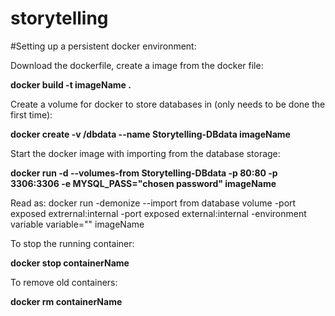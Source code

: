 # storytelling

#Setting up a persistent docker environment: 

Download the dockerfile, create a image from the docker file: 

**docker build -t imageName .**

Create a volume for docker to store databases in (only needs to be done the first time): 

**docker create -v /dbdata --name Storytelling-DBdata imageName**

Start the docker image with importing from the database storage:

**docker run -d --volumes-from Storytelling-DBdata -p 80:80 -p 3306:3306 -e MYSQL_PASS="chosen password" imageName**

Read as: docker run -demonize --import from database volume -port exposed extrernal:internal -port exposed external:internal -environment variable variable="" imageName

To stop the running container:

**docker stop containerName**

To remove old containers:

**docker rm containerName**


